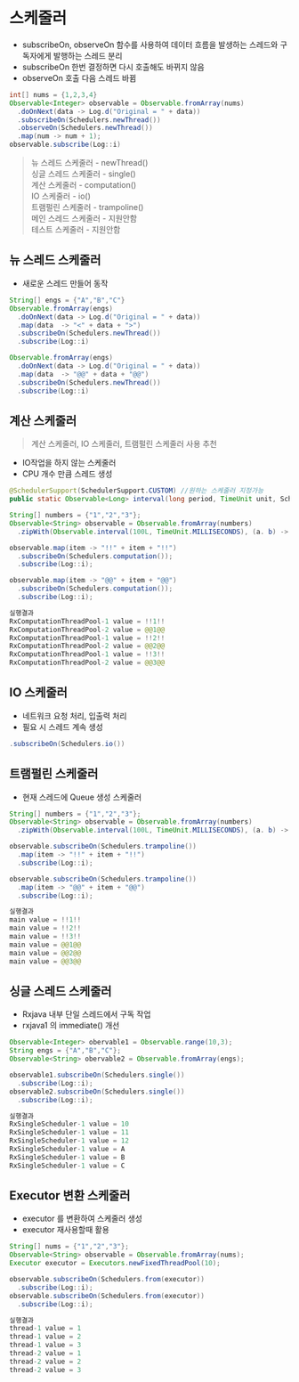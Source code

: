 # 스케줄러

  * subscribeOn, observeOn 함수를 사용하여 데이터 흐름을 발생하는 스레드와 구독자에게 발행하는 스레드 분리
  * subscribeOn 한번 결정하면 다시 호출해도 바뀌지 않음
  * observeOn 호출 다음 스레드 바뀜
```java
int[] nums = {1,2,3,4}
Observable<Integer> observable = Observable.fromArray(nums)
  .doOnNext(data -> Log.d("Original = " + data))
  .subscribeOn(Schedulers.newThread())
  .observeOn(Schedulers.newThread())
  .map(num -> num + 1);
observable.subscribe(Log::i)
```

> 뉴 스레드 스케줄러 - newThread()</br>
  싱글 스레드 스케줄러 - single()</br>
  계산 스케줄러 - computation()</br>
  IO 스케줄러 - io()</br>
  트램펄린 스케줄러 - trampoline()</br>
  메인 스레드 스케줄러 - 지원안함</br>
  테스트 스케줄러 - 지원안함

## 뉴 스레드 스케줄러
  * 새로운 스레드 만들어 동작

```java
String[] engs = {"A","B","C"}
Observable.fromArray(engs)
  .doOnNext(data -> Log.d("Original = " + data))
  .map(data  -> "<" + data + ">")
  .subscribeOn(Schedulers.newThread())
  .subscribe(Log::i)

Observable.fromArray(engs)
  .doOnNext(data -> Log.d("Original = " + data))
  .map(data  -> "@@" + data + "@@")
  .subscribeOn(Schedulers.newThread())
  .subscribe(Log::i)
```

## 계산 스케줄러
  > 계산 스케줄러, IO 스케줄러, 트램펄린 스케줄러 사용 추천

  * IO작업을 하지 않는 스케줄러
  * CPU 개수 만큼 스레드 생성

```java
@SchedulerSupport(SchedulerSupport.CUSTOM) //원하는 스케줄러 지정가능
public static Observable<Long> interval(long period, TimeUnit unit, Schedulers Scheduler)
```

```java
String[] numbers = {"1","2","3"};
Observable<String> observable = Observable.fromArray(numbers)
  .zipWith(Observable.interval(100L, TimeUnit.MILLISECONDS), (a. b) -> a);

observable.map(item -> "!!" + item + "!!")
  .subscribeOn(Schedulers.computation());
  .subscribe(Log::i);

observable.map(item -> "@@" + item + "@@")
  .subscribeOn(Schedulers.computation());
  .subscribe(Log::i);

실행결과
RxComputationThreadPool-1 value = !!1!!
RxComputationThreadPool-2 value = @@1@@
RxComputationThreadPool-1 value = !!2!!
RxComputationThreadPool-2 value = @@2@@
RxComputationThreadPool-1 value = !!3!!
RxComputationThreadPool-2 value = @@3@@
```

## IO 스케줄러
  * 네트워크 요청 처리, 입출력 처리
  * 필요 시 스레드 계속 생성

```java
.subscribeOn(Schedulers.io())
```

## 트램펄린 스케줄러
  * 현재 스레드에 Queue 생성 스케줄러

```java
String[] numbers = {"1","2","3"};
Observable<String> observable = Observable.fromArray(numbers)
  .zipWith(Observable.interval(100L, TimeUnit.MILLISECONDS), (a. b) -> a);

observable.subscribeOn(Schedulers.trampoline())
  .map(item -> "!!" + item + "!!")
  .subscribe(Log::i);

observable.subscribeOn(Schedulers.trampoline())
  .map(item -> "@@" + item + "@@")
  .subscribe(Log::i);

실행결과
main value = !!1!!
main value = !!2!!
main value = !!3!!
main value = @@1@@
main value = @@2@@
main value = @@3@@
```

## 싱글 스레드 스케줄러
  * Rxjava 내부 단일 스레드에서 구독 작업
  * rxjava1 의 immediate() 개선

```java
Observable<Integer> obervable1 = Observable.range(10,3);
String engs = {"A","B","C"};
Observable<String> obervable2 = Observable.fromArray(engs);

observable1.subscribeOn(Schedulers.single())
  .subscribe(Log::i);
observable2.subscribeOn(Schedulers.single())
  .subscribe(Log::i);

실행결과
RxSingleScheduler-1 value = 10
RxSingleScheduler-1 value = 11
RxSingleScheduler-1 value = 12
RxSingleScheduler-1 value = A
RxSingleScheduler-1 value = B
RxSingleScheduler-1 value = C
```

## Executor 변환 스케줄러
  * executor 를 변환하여 스케줄러 생성
  * executor 재사용할때 활용

```java
String[] nums = {"1","2","3"};
Observable<String> observable = Observable.fromArray(nums);
Executor executor = Executors.newFixedThreadPool(10);

observable.subscribeOn(Schedulers.from(executor))
  .subscribe(Log::i);
observable.subscribeOn(Schedulers.from(executor))
  .subscribe(Log::i);

실행결과
thread-1 value = 1
thread-1 value = 2
thread-1 value = 3
thread-2 value = 1
thread-2 value = 2
thread-2 value = 3
```
